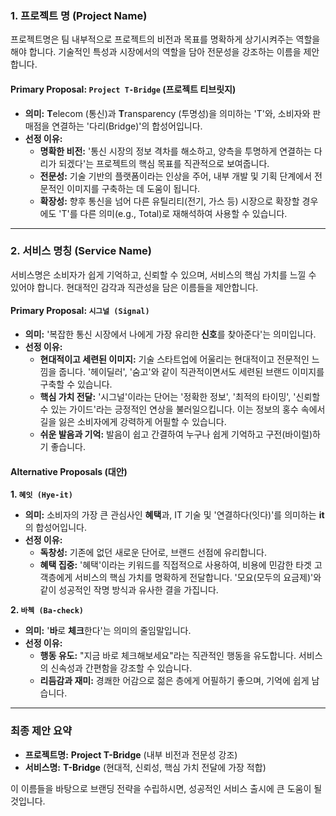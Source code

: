 ### **1. 프로젝트 명 (Project Name)**

프로젝트명은 팀 내부적으로 프로젝트의 비전과 목표를 명확하게 상기시켜주는 역할을 해야 합니다. 기술적인 특성과 시장에서의 역할을 담아 전문성을 강조하는 이름을 제안합니다.

#### **Primary Proposal: `Project T-Bridge` (프로젝트 티브릿지)**

- **의미:** **T**elecom (통신)과 **T**ransparency (투명성)을 의미하는 'T'와, 소비자와 판매점을 연결하는 '다리(Bridge)'의 합성어입니다.
- **선정 이유:**
    - **명확한 비전:** '통신 시장의 정보 격차를 해소하고, 양측을 투명하게 연결하는 다리가 되겠다'는 프로젝트의 핵심 목표를 직관적으로 보여줍니다.
    - **전문성:** 기술 기반의 플랫폼이라는 인상을 주어, 내부 개발 및 기획 단계에서 전문적인 이미지를 구축하는 데 도움이 됩니다.
    - **확장성:** 향후 통신을 넘어 다른 유틸리티(전기, 가스 등) 시장으로 확장할 경우에도 'T'를 다른 의미(e.g., Total)로 재해석하여 사용할 수 있습니다.

---

### **2. 서비스 명칭 (Service Name)**

서비스명은 소비자가 쉽게 기억하고, 신뢰할 수 있으며, 서비스의 핵심 가치를 느낄 수 있어야 합니다. 현대적인 감각과 직관성을 담은 이름들을 제안합니다.

#### **Primary Proposal: `시그널 (Signal)`**

- **의미:** '복잡한 통신 시장에서 나에게 가장 유리한 **신호**를 찾아준다'는 의미입니다.
- **선정 이유:**
    - **현대적이고 세련된 이미지:** 기술 스타트업에 어울리는 현대적이고 전문적인 느낌을 줍니다. '헤이딜러', '숨고'와 같이 직관적이면서도 세련된 브랜드 이미지를 구축할 수 있습니다.
    - **핵심 가치 전달:** '시그널'이라는 단어는 '정확한 정보', '최적의 타이밍', '신뢰할 수 있는 가이드'라는 긍정적인 연상을 불러일으킵니다. 이는 정보의 홍수 속에서 길을 잃은 소비자에게 강력하게 어필할 수 있습니다.
    - **쉬운 발음과 기억:** 발음이 쉽고 간결하여 누구나 쉽게 기억하고 구전(바이럴)하기 좋습니다.

#### **Alternative Proposals (대안)**

**1. `혜잇 (Hye-it)`**

- **의미:** 소비자의 가장 큰 관심사인 **혜택**과, IT 기술 및 '연결하다(잇다)'를 의미하는 **it**의 합성어입니다.
- **선정 이유:**
    - **독창성:** 기존에 없던 새로운 단어로, 브랜드 선점에 유리합니다.
    - **혜택 집중:** '혜택'이라는 키워드를 직접적으로 사용하여, 비용에 민감한 타겟 고객층에게 서비스의 핵심 가치를 명확하게 전달합니다. '모요(모두의 요금제)'와 같이 성공적인 작명 방식과 유사한 결을 가집니다.

**2. `바첵 (Ba-check)`**

- **의미:** '**바**로 **체크**한다'는 의미의 줄임말입니다.
- **선정 이유:**
    - **행동 유도:** "지금 바로 체크해보세요"라는 직관적인 행동을 유도합니다. 서비스의 신속성과 간편함을 강조할 수 있습니다.
    - **리듬감과 재미:** 경쾌한 어감으로 젊은 층에게 어필하기 좋으며, 기억에 쉽게 남습니다.

---

### 최종 제안 요약

- **프로젝트명:** **Project T-Bridge** (내부 비전과 전문성 강조)
- **서비스명:** **T-Bridge** (현대적, 신뢰성, 핵심 가치 전달에 가장 적합)

이 이름들을 바탕으로 브랜딩 전략을 수립하시면, 성공적인 서비스 출시에 큰 도움이 될 것입니다.